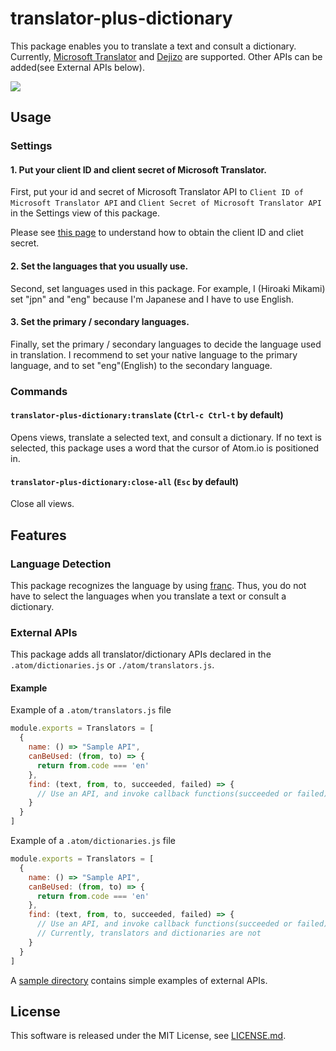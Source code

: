 # translator-plus-dictionary
This package enables you to translate a text and consult a dictionary. Currently, [Microsoft Translator](https://www.microsoft.com/en-us/translator/default.aspx) and [Dejizo](https://dejizo.jp/dev/) are supported. Other APIs can be added(see External APIs below).

![](http://hiroakimikami.github.io/atom-translator-plus-dictionary/screenshot.gif)

## Usage
### Settings
#### 1. Put your client ID and client secret of Microsoft Translator.
First, put your id and secret of Microsoft Translator API to `Client ID of Microsoft Translator API` and `Client Secret of Microsoft Translator API` in the Settings view of this package.

Please see [this page](https://www.microsoft.com/en-us/translator/getstarted.aspx) to understand how to obtain the client ID and cliet secret.

#### 2. Set the languages that you usually use.
Second, set languages used in this package.
For example, I (Hiroaki Mikami) set "jpn" and "eng" because I'm Japanese and I have to use English.

#### 3. Set the primary / secondary languages.
Finally, set the primary / secondary languages to decide the language used in translation.
I recommend to set your native language to the primary language, and to set "eng"(English) to the secondary language.

### Commands
#### `translator-plus-dictionary:translate` (`Ctrl-c Ctrl-t` by default)
Opens views, translate a selected text, and consult a dictionary. If no text is selected, this package uses a word that the cursor of Atom.io is positioned in.

#### `translator-plus-dictionary:close-all` (`Esc` by default)
Close all views.

## Features
### Language Detection
This package recognizes the language by using [franc](https://github.com/wooorm/franc). Thus, you do not have to select the languages when you translate a text or consult a dictionary.

### External APIs
This package adds all translator/dictionary APIs declared in the `.atom/dictionaries.js` or `./atom/translators.js`.

#### Example
Example of a `.atom/translators.js` file
```JavaScript
module.exports = Translators = [
  {
    name: () => "Sample API",
    canBeUsed: (from, to) => {
      return from.code === 'en'
    },
    find: (text, from, to, succeeded, failed) => {
      // Use an API, and invoke callback functions(succeeded or failed)
    }
  }
]
```

Example of a `.atom/dictionaries.js` file
```JavaScript
module.exports = Translators = [
  {
    name: () => "Sample API",
    canBeUsed: (from, to) => {
      return from.code === 'en'
    },
    find: (text, from, to, succeeded, failed) => {
      // Use an API, and invoke callback functions(succeeded or failed)
      // Currently, translators and dictionaries are not
    }
  }
]
```

A [sample directory](./sample) contains simple examples of external APIs.

## License
This software is released under the MIT License, see [LICENSE.md](LICENSE.md).
